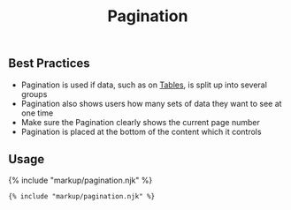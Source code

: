 ﻿---
title: Pagination
summary: Pagination allows users to choose between viewable data sets.
tags: components
layout: guide
eleventyNavigation:
  key: Pagination
  parent: Components
  order: 230
  excerpt: Pagination allows users to choose between viewable data sets.
  img: /img/illustrations/illus-pagination.svg
---

## Best Practices
- Pagination is used if data, such as on [Tables](/components/table), is split up into several groups
- Pagination also shows users how many sets of data they want to see at one time
- Make sure the Pagination clearly shows the current page number
- Pagination is placed at the bottom of the content which it controls

## Usage

{% include "markup/pagination.njk" %}

``` html
{% include "markup/pagination.njk" %}
```

